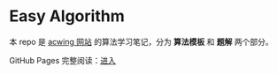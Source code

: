 # Easy Algorithm

本 repo 是 [acwing 网站](https://www.acwing.com/about/) 的算法学习笔记，分为 **算法模板** 和 **题解** 两个部分。

GitHub Pages 完整阅读：[进入](http://blog.huqihh.com/easyalgorithm)